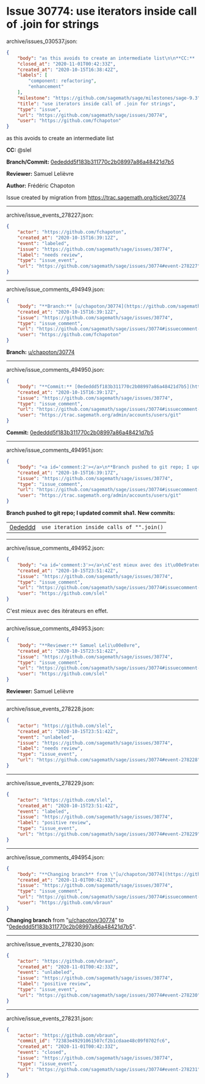 # Issue 30774: use iterators inside call of .join for strings

archive/issues_030537.json:
```json
{
    "body": "as this avoids to create an intermediate list\n\n**CC:**  @slel\n\n**Branch/Commit:** [0ededdd5f183b311770c2b08997a86a48421d7b5](https://github.com/sagemath/sagetrac-mirror/commit/0ededdd5f183b311770c2b08997a86a48421d7b5)\n\n**Reviewer:** Samuel Leli\u00e8vre\n\n**Author:** Fr\u00e9d\u00e9ric Chapoton\n\nIssue created by migration from https://trac.sagemath.org/ticket/30774\n\n",
    "closed_at": "2020-11-01T00:42:33Z",
    "created_at": "2020-10-15T16:38:42Z",
    "labels": [
        "component: refactoring",
        "enhancement"
    ],
    "milestone": "https://github.com/sagemath/sage/milestones/sage-9.3",
    "title": "use iterators inside call of .join for strings",
    "type": "issue",
    "url": "https://github.com/sagemath/sage/issues/30774",
    "user": "https://github.com/fchapoton"
}
```
as this avoids to create an intermediate list

**CC:**  @slel

**Branch/Commit:** [0ededdd5f183b311770c2b08997a86a48421d7b5](https://github.com/sagemath/sagetrac-mirror/commit/0ededdd5f183b311770c2b08997a86a48421d7b5)

**Reviewer:** Samuel Lelièvre

**Author:** Frédéric Chapoton

Issue created by migration from https://trac.sagemath.org/ticket/30774





---

archive/issue_events_278227.json:
```json
{
    "actor": "https://github.com/fchapoton",
    "created_at": "2020-10-15T16:39:12Z",
    "event": "labeled",
    "issue": "https://github.com/sagemath/sage/issues/30774",
    "label": "needs review",
    "type": "issue_event",
    "url": "https://github.com/sagemath/sage/issues/30774#event-278227"
}
```



---

archive/issue_comments_494949.json:
```json
{
    "body": "**Branch:** [u/chapoton/30774](https://github.com/sagemath/sagetrac-mirror/tree/u/chapoton/30774)",
    "created_at": "2020-10-15T16:39:12Z",
    "issue": "https://github.com/sagemath/sage/issues/30774",
    "type": "issue_comment",
    "url": "https://github.com/sagemath/sage/issues/30774#issuecomment-494949",
    "user": "https://github.com/fchapoton"
}
```

**Branch:** [u/chapoton/30774](https://github.com/sagemath/sagetrac-mirror/tree/u/chapoton/30774)



---

archive/issue_comments_494950.json:
```json
{
    "body": "**Commit:** [0ededdd5f183b311770c2b08997a86a48421d7b5](https://github.com/sagemath/sagetrac-mirror/commit/0ededdd5f183b311770c2b08997a86a48421d7b5)",
    "created_at": "2020-10-15T16:39:17Z",
    "issue": "https://github.com/sagemath/sage/issues/30774",
    "type": "issue_comment",
    "url": "https://github.com/sagemath/sage/issues/30774#issuecomment-494950",
    "user": "https://trac.sagemath.org/admin/accounts/users/git"
}
```

**Commit:** [0ededdd5f183b311770c2b08997a86a48421d7b5](https://github.com/sagemath/sagetrac-mirror/commit/0ededdd5f183b311770c2b08997a86a48421d7b5)



---

archive/issue_comments_494951.json:
```json
{
    "body": "<a id='comment:2'></a>\n**Branch pushed to git repo; I updated commit sha1.** **New commits:**\n<table><tr><td><a href=\"https://github.com/sagemath/sagetrac-mirror/commit/0ededdd5f183b311770c2b08997a86a48421d7b5\">0ededdd</a></td><td><code>use iteration inside calls of \"\".join()</code></td></tr></table>\n",
    "created_at": "2020-10-15T16:39:17Z",
    "issue": "https://github.com/sagemath/sage/issues/30774",
    "type": "issue_comment",
    "url": "https://github.com/sagemath/sage/issues/30774#issuecomment-494951",
    "user": "https://trac.sagemath.org/admin/accounts/users/git"
}
```

<a id='comment:2'></a>
**Branch pushed to git repo; I updated commit sha1.** **New commits:**
<table><tr><td><a href="https://github.com/sagemath/sagetrac-mirror/commit/0ededdd5f183b311770c2b08997a86a48421d7b5">0ededdd</a></td><td><code>use iteration inside calls of "".join()</code></td></tr></table>




---

archive/issue_comments_494952.json:
```json
{
    "body": "<a id='comment:3'></a>\nC'est mieux avec des it\u00e9rateurs en effet.",
    "created_at": "2020-10-15T23:51:42Z",
    "issue": "https://github.com/sagemath/sage/issues/30774",
    "type": "issue_comment",
    "url": "https://github.com/sagemath/sage/issues/30774#issuecomment-494952",
    "user": "https://github.com/slel"
}
```

<a id='comment:3'></a>
C'est mieux avec des itérateurs en effet.



---

archive/issue_comments_494953.json:
```json
{
    "body": "**Reviewer:** Samuel Leli\u00e8vre",
    "created_at": "2020-10-15T23:51:42Z",
    "issue": "https://github.com/sagemath/sage/issues/30774",
    "type": "issue_comment",
    "url": "https://github.com/sagemath/sage/issues/30774#issuecomment-494953",
    "user": "https://github.com/slel"
}
```

**Reviewer:** Samuel Lelièvre



---

archive/issue_events_278228.json:
```json
{
    "actor": "https://github.com/slel",
    "created_at": "2020-10-15T23:51:42Z",
    "event": "unlabeled",
    "issue": "https://github.com/sagemath/sage/issues/30774",
    "label": "needs review",
    "type": "issue_event",
    "url": "https://github.com/sagemath/sage/issues/30774#event-278228"
}
```



---

archive/issue_events_278229.json:
```json
{
    "actor": "https://github.com/slel",
    "created_at": "2020-10-15T23:51:42Z",
    "event": "labeled",
    "issue": "https://github.com/sagemath/sage/issues/30774",
    "label": "positive review",
    "type": "issue_event",
    "url": "https://github.com/sagemath/sage/issues/30774#event-278229"
}
```



---

archive/issue_comments_494954.json:
```json
{
    "body": "**Changing branch** from \"[u/chapoton/30774](https://github.com/sagemath/sagetrac-mirror/tree/u/chapoton/30774)\" to \"[0ededdd5f183b311770c2b08997a86a48421d7b5](https://github.com/sagemath/sagetrac-mirror/commit/0ededdd5f183b311770c2b08997a86a48421d7b5)\".",
    "created_at": "2020-11-01T00:42:33Z",
    "issue": "https://github.com/sagemath/sage/issues/30774",
    "type": "issue_comment",
    "url": "https://github.com/sagemath/sage/issues/30774#issuecomment-494954",
    "user": "https://github.com/vbraun"
}
```

**Changing branch** from "[u/chapoton/30774](https://github.com/sagemath/sagetrac-mirror/tree/u/chapoton/30774)" to "[0ededdd5f183b311770c2b08997a86a48421d7b5](https://github.com/sagemath/sagetrac-mirror/commit/0ededdd5f183b311770c2b08997a86a48421d7b5)".



---

archive/issue_events_278230.json:
```json
{
    "actor": "https://github.com/vbraun",
    "created_at": "2020-11-01T00:42:33Z",
    "event": "unlabeled",
    "issue": "https://github.com/sagemath/sage/issues/30774",
    "label": "positive review",
    "type": "issue_event",
    "url": "https://github.com/sagemath/sage/issues/30774#event-278230"
}
```



---

archive/issue_events_278231.json:
```json
{
    "actor": "https://github.com/vbraun",
    "commit_id": "72383e49291061507cf2b1cdaae48c09f0702fc6",
    "created_at": "2020-11-01T00:42:33Z",
    "event": "closed",
    "issue": "https://github.com/sagemath/sage/issues/30774",
    "type": "issue_event",
    "url": "https://github.com/sagemath/sage/issues/30774#event-278231"
}
```
